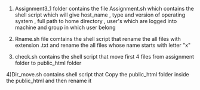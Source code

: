 
1)  Assignment3_1 folder contains the file Assignment.sh which contains the shell script which will give host_name , type and version of operating system  , full path to home directory , user's  which are logged into machine and group in which user belong
  
  
2)   Rname.sh file comtains the shell script that rename the all files with extension .txt  and rename the all files whose name starts with letter "x"

3) check.sh contains the shell script that move first 4 files from assignment folder to public_html folder

4)Dir_move.sh contains shell script that Copy the public_html folder inside the public_html and then rename it
